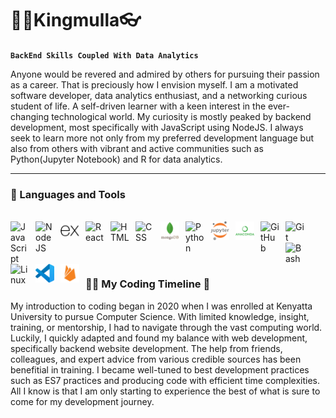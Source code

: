 # 🐱‍🏍Kingmulla👓

 **`BackEnd Skills Coupled With Data Analytics`**

Anyone would be revered and admired by others for pursuing their passion as a career. That is preciously how I envision myself. I am a motivated software developer, data analytics enthusiast, and a networking curious student of life. A self-driven learner with a keen interest in the ever-changing technological world. My curiosity is mostly peaked by backend development, most specifically with JavaScript using NodeJS. I always seek to learn more not only from my preferred development language but also from others with vibrant and active communities such as Python(Jupyter Notebook) and R for data analytics. 

---
### 🧰 Languages and Tools

<br />
<img align="left" alt="JavaScript" width="30px" style="padding-right:10px;" src="https://cdn.jsdelivr.net/gh/devicons/devicon/icons/javascript/javascript-plain.svg" />
<img align="left" alt="NodeJS" width="30px" style="padding-right:10px;" src="https://cdn.jsdelivr.net/gh/devicons/devicon/icons/nodejs/nodejs-original.svg" />
<img align="left" alt="Express" width="30px" style="padding-right:10px;" src="https://raw.githubusercontent.com/devicons/devicon/v2.15.1/icons/express/express-original.svg" />
<img align="left" alt="React" width="30px" style="padding-right:10px;" src="https://cdn.jsdelivr.net/gh/devicons/devicon/icons/react/react-original.svg" />
<img align="left" alt="HTML" width="30px" style="padding-right:10px;" src="https://cdn.jsdelivr.net/gh/devicons/devicon/icons/html5/html5-plain.svg" />
<img align="left" alt="CSS" width="30px" style="padding-right:10px;" src="https://cdn.jsdelivr.net/gh/devicons/devicon/icons/css3/css3-plain.svg" />
<img align="left" alt="MongoDB" width="30px" style="padding-right:10px;" src="https://raw.githubusercontent.com/devicons/devicon/v2.15.1/icons/mongodb/mongodb-original-wordmark.svg" />
<img align="left" alt="Python" width="30px" style="padding-right:10px;" src="https://cdn.jsdelivr.net/gh/devicons/devicon/icons/python/python-plain.svg" />
<img align="left" alt="Jupyter" width="30px" style="padding-right:10px;" src="https://raw.githubusercontent.com/devicons/devicon/v2.15.1/icons/jupyter/jupyter-original-wordmark.svg" />
<img align="left" alt="Anaconda" width="30px" style="padding-right:10px;" src="https://raw.githubusercontent.com/devicons/devicon/v2.15.1/icons/anaconda/anaconda-original-wordmark.svg" />
<img align="left" alt="GitHub" width="30px" style="padding-right:10px;" src="https://cdn.jsdelivr.net/gh/devicons/devicon/icons/github/github-original.svg" />
<img align="left" alt="Git" width="30px" style="padding-right:10px;" src="https://cdn.jsdelivr.net/gh/devicons/devicon/icons/git/git-original.svg" />
<img align="left" alt="Bash" width="30px" style="padding-right:10px;" src="https://cdn.jsdelivr.net/gh/devicons/devicon/icons/bash/bash-original.svg" />
<img align="left" alt="Linux" width="30px" style="padding-right:10px;" src="https://cdn.jsdelivr.net/gh/devicons/devicon/icons/linux/linux-original.svg" />
<img align="left" alt="VisualStudio Code" width="30px" style="padding-right:10px;" src="https://raw.githubusercontent.com/devicons/devicon/v2.15.1/icons/vscode/vscode-original.svg" />
<img align="left" alt="Firebase" width="30px" style="padding-right:10px;" src="https://raw.githubusercontent.com/devicons/devicon/v2.15.1/icons/firebase/firebase-plain.svg"/>
<br />
<br />
<br />

#

<summary><h3>👨‍💻 My Coding Timeline 📅</h3></summary>
My introduction to coding began in 2020 when I was enrolled at Kenyatta University to pursue Computer Science. With limited knowledge, insight, training, or mentorship, I had to navigate through the vast computing world. Luckily, I quickly adapted and found my balance with web development, specifically backend website development. The help from friends, colleagues, and expert advice from various credible sources has been benefitial in training. I became well-tuned to best development practices such as ES7 practices and producing code with efficient time complexities. All I know is that I am only starting to experience the best of what is sure to come for my development journey.

<!--
**kingmulla79/kingmulla79** is a ✨ _special_ ✨ repository because its `README.md` (this file) appears on your GitHub profile.

Here are some ideas to get you started:

- 🔭 I’m currently working on backend development of a revolutionary Ecommerce Platform 💯
- 🌱 I’m currently learning 
- 👯 I’m looking to collaborate on ...
- 🤔 I’m looking for help with ...
- 💬 Ask me about The most pragmatic and adaptive person with less to say.
- 📫 How to reach me: ...
- 😄 Pronouns: HIM
- ⚡ Fun fact: ...
-->
